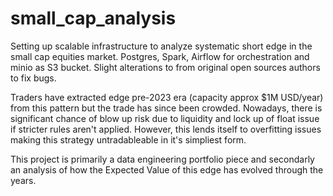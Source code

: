 # small_cap_analysis
Setting up scalable infrastructure to analyze systematic short edge in the small cap equities market.
Postgres, Spark, Airflow for orchestration and minio as S3 bucket. Slight alterations to from original open sources authors to fix bugs.


Traders have extracted edge pre-2023 era (capacity approx $1M USD/year) from this pattern but the trade has since been crowded. Nowadays, there is significant chance of blow up risk due to liquidity and lock up of float issue if stricter rules aren't applied. However, this lends itself to overfitting issues making this strategy untradableable in it's simpliest form. 

This project is primarily a data engineering portfolio piece and secondarly an analysis of how the Expected Value of this edge has evolved through the years. 

